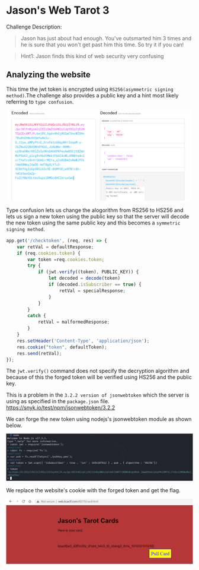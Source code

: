 # Jason's Web Tarot 3

Challenge Description:

> Jason has just about had enough. You've outsmarted him 3 times and he is sure that you won't get past him this time. So try it if you can!

> Hint1: Jason finds this kind of web security very confusing

## Analyzing the website

This time the jwt token is encrypted using `RS256(asymmetric signing method)`.The challenge also provides a public key and a hint most likely referring to `type confusion`.

![jwt](jwt_before.PNG)

Type confusion lets us change the alogorithm from RS256 to HS256 and lets us sign a new token using the public key so that the server will decode the new token using the same public key and this becomes a `symmetric signing method`.

```js
app.get('/checktoken', (req, res) => {
	var retVal = defaultResponse;
	if (req.cookies.token) {
		var token =req.cookies.token;
		try {
			if (jwt.verify((token), PUBLIC_KEY)) {
				let decoded = decode(token)
				if (decoded.isSubscriber == true) {
					retVal = specialResponse;
				}
			}
		}
		catch {
			retVal = malformedResponse;
		}
	}
	res.setHeader('Content-Type', 'application/json');
	res.cookie("token", defaultToken);
	res.send(retVal);
});
```

The `jwt.verify()` command does not specify the decryption algorithm and because of this the forged token will be verified using HS256 and the public key.  

This is a problem in the `3.2.2 version of jsonwebtoken` which the server is using as specified in the `package.json` file.  
https://snyk.io/test/npm/jsonwebtoken/3.2.2 

We can forge the new token using nodejs's jsonwebtoken module as shown below.     

![encode](encode.PNG)

We replace the website's cookie with the forged token and get the flag.       

![flag](flag.PNG)